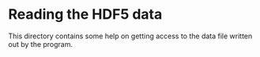 # Reading the HDF5 data

This directory contains some help on getting access to the data file
written out by the program.
